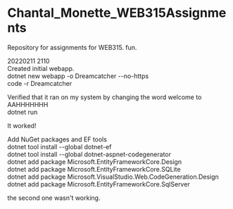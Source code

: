 # Chantal_Monette_WEB315Assignments
Repository for assignments for WEB315. fun. 

20220211 2110 <br>
Created initial webapp. <br>
  dotnet new webapp -o Dreamcatcher --no-https<br>
  code -r Dreamcatcher<br>
  
Verified that it ran on my system by changing the word welcome to AAHHHHHHH<br>
  dotnet run
  
It worked!

Add NuGet packages and EF tools<br>
dotnet tool install --global dotnet-ef<br>
dotnet tool install --global dotnet-aspnet-codegenerator<br>
dotnet add package Microsoft.EntityFrameworkCore.Design<br>
dotnet add package Microsoft.EntityFrameworkCore.SQLite<br>
dotnet add package Microsoft.VisualStudio.Web.CodeGeneration.Design<br>
dotnet add package Microsoft.EntityFrameworkCore.SqlServer<br>

the second one wasn't working. 
